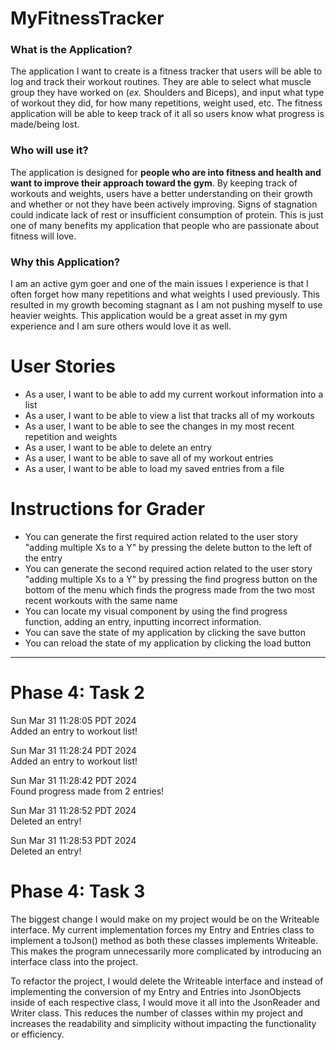 # MyFitnessTracker

### What is the Application?

The application I want to create is a fitness tracker that users will be able to log and track their workout
routines. They are able to select what muscle group they have worked on (*ex.* Shoulders and Biceps), and input
what type of workout they did, for how many repetitions, weight used, etc. The fitness application
will be able to keep track of it all so users know what progress is made/being lost. 


### Who will use it?

The application is designed for **people who are into fitness and health and want to improve
their approach toward the gym**. By keeping track of workouts and weights, users have a better understanding
on their growth and whether or not they have been actively improving. Signs of stagnation could indicate
lack of rest or insufficient consumption of protein. This is just one of many benefits
my application that people who are passionate about fitness will love.

### Why this Application?

I am an active gym goer and one of the main issues I experience is that I often
forget how many repetitions and what weights I used previously. This resulted in my growth
becoming stagnant as I am not pushing myself to use heavier weights. This application would be a great
asset in my gym experience and I am sure others would love it as well. 

# User Stories

- As a user, I want to be able to add my current workout information into a list 
- As a user, I want to be able to view a list that tracks all of my workouts 
- As a user, I want to be able to see the changes in my most recent repetition and weights
- As a user, I want to be able to delete an entry
- As a user, I want to be able to save all of my workout entries
- As a user, I want to be able to load my saved entries from a file

# Instructions for Grader

- You can generate the first required action related to the user story "adding multiple Xs to a Y" by pressing
the delete button to the left of the entry
- You can generate the second required action related to the user story "adding multiple Xs to a Y" by pressing the find
progress button on the bottom of the menu which finds the progress made from the two most
recent workouts with the same name
- You can locate my visual component by using the find progress function, adding an entry, inputting incorrect 
information.
- You can save the state of my application by clicking the save button
- You can reload the state of my application by clicking the load button

---

# Phase 4: Task 2
Sun Mar 31 11:28:05 PDT 2024\
Added an entry to workout list!

Sun Mar 31 11:28:24 PDT 2024\
Added an entry to workout list!

Sun Mar 31 11:28:42 PDT 2024\
Found progress made from 2 entries!

Sun Mar 31 11:28:52 PDT 2024\
Deleted an entry!

Sun Mar 31 11:28:53 PDT 2024\
Deleted an entry!

# Phase 4: Task 3
The biggest change I would make on my project would be on the Writeable interface. My 
current implementation forces my Entry and Entries class to implement a toJson() method as both 
these classes implements Writeable. This makes the program unnecessarily more complicated by introducing
an interface class into the project.

To refactor the project, I would delete the Writeable interface and instead of implementing
the conversion of my Entry and Entries into JsonObjects inside of each respective class, I would move it all
into the JsonReader and Writer class. This reduces the number of classes within my project
and increases the readability and simplicity without impacting the functionality or efficiency. 

